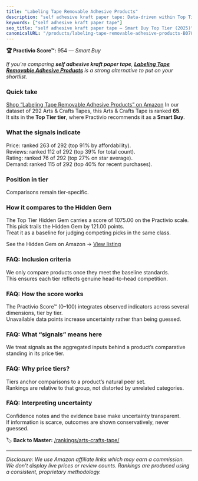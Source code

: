 ```yaml
---
title: "Labeling Tape Removable Adhesive Products"
description: "self adhesive kraft paper tape: Data-driven within Top Tier ranking using the Practivio Score™. Positioned by quality, value, demand, findability, momentum."
keywords: ["self adhesive kraft paper tape"]
seo_title: "self adhesive kraft paper tape — Smart Buy Top Tier (2025)"
canonicalURL: "/products/labeling-tape-removable-adhesive-products-B078ZL9YYN/"
---
```


**🏆 Practivio Score™:** 954 — _Smart Buy_


*If you're comparing **self adhesive kraft paper tape**, **[Labeling Tape Removable Adhesive Products](https://www.amazon.com/dp/B078ZL9YYN?tag=practivio-20)** is a strong alternative to put on your shortlist.*
### Quick take
[Shop “Labeling Tape Removable Adhesive Products” on Amazon](https://www.amazon.com/dp/B078ZL9YYN?tag=practivio-20)
In our dataset of 292 Arts & Crafts Tapes, this Arts & Crafts Tape is ranked **65**.  
It sits in the **Top Tier tier**, where Practivio recommends it as a **Smart Buy**.

### What the signals indicate
Price: ranked 263 of 292 (top 91% by affordability).  
Reviews: ranked 112 of 292 (top 39% for total count).  
Rating: ranked 76 of 292 (top 27% on star average).  
Demand: ranked 115 of 292 (top 40% for recent purchases).

### Position in tier
Comparisons remain tier-specific.

### How it compares to the Hidden Gem
The Top Tier Hidden Gem carries a score of 1075.00 on the Practivio scale.  
This pick trails the Hidden Gem by 121.00 points.  
Treat it as a baseline for judging competing picks in the same class.  

See the Hidden Gem on Amazon → [View listing](https://www.amazon.com/dp/B0025W9AWA?tag=practivio-20)

### FAQ: Inclusion criteria
We only compare products once they meet the baseline standards.  
This ensures each tier reflects genuine head-to-head competition.

### FAQ: How the score works
The Practivio Score™ (0–100) integrates observed indicators across several dimensions, tier by tier.  
Unavailable data points increase uncertainty rather than being guessed.

### FAQ: What “signals” means here
We treat signals as the aggregated inputs behind a product’s comparative standing in its price tier.

### FAQ: Why price tiers?
Tiers anchor comparisons to a product’s natural peer set.  
Rankings are relative to that group, not distorted by unrelated categories.

### FAQ: Interpreting uncertainty
Confidence notes and the evidence base make uncertainty transparent.  
If information is scarce, outcomes are shown conservatively, never guessed.


🏷️ **Back to Master:** [/rankings/arts-crafts-tape/](/rankings/arts-crafts-tape/)

---
_Disclosure: We use Amazon affiliate links which may earn a commission. We don’t display live prices or review counts. Rankings are produced using a consistent, proprietary methodology._
